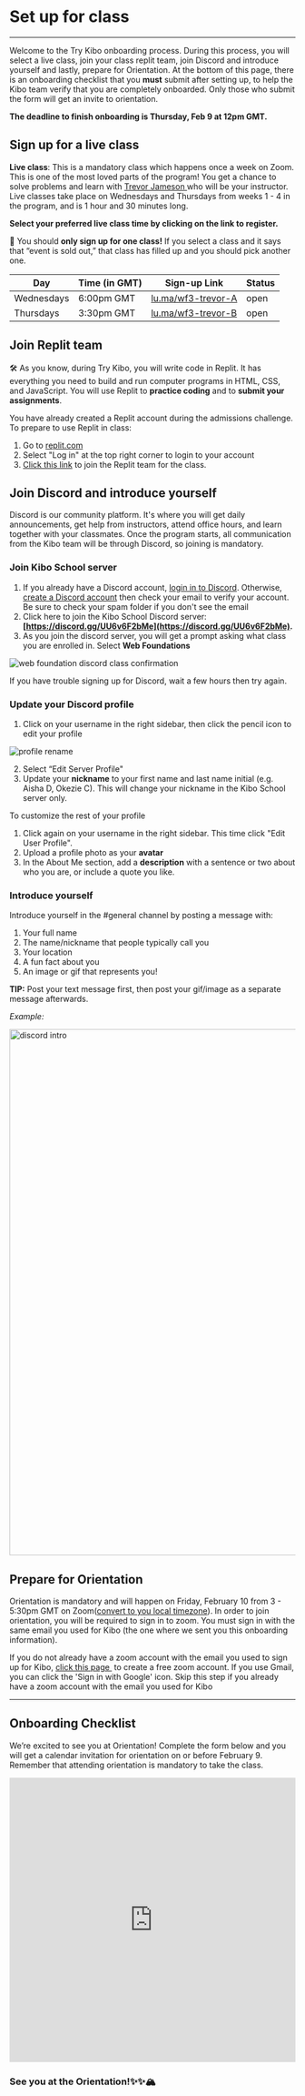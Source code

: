 # Set up for class

---
Welcome to the Try Kibo onboarding process. During this process, you will select a live class, join your class replit team, join Discord and introduce yourself and lastly, prepare for Orientation. At the bottom of this page, there is an onboarding checklist that you **must** submit after setting up, to help the Kibo team verify that you are completely onboarded. Only those who submit the form will get an invite to orientation.


**The deadline to finish onboarding is Thursday, Feb 9 at 12pm GMT.**


## Sign up for a live class

**Live class**: This is a mandatory class which happens once a week on Zoom. This is one of the most loved parts of the program! You get a chance to solve problems and learn with <a href="https://www.linkedin.com/in/trevor-jameson/"> Trevor Jameson </a> who will be your instructor. Live classes take place on Wednesdays and Thursdays from weeks 1 - 4 in the program, and is 1 hour and 30 minutes long.


**Select your preferred live class time by clicking on the link to register.**

<aside>


📢 You should **only sign up for one class!** If you select a class and it says that “event is sold out,” that class has filled up and you should pick another one.

</aside>

>

| Day | Time (in GMT) | Sign-up Link | Status |
| --- | --- | --- | --- |
| Wednesdays | 6:00pm GMT | <a href="https://lu.ma/wf3-class-trevor-a" target="_blank"> lu.ma/wf3-trevor-A</a> | open |
| Thursdays | 3:30pm GMT | <a href="https://lu.ma/wf3-class-trevor-b" target="_blank"> lu.ma/wf3-trevor-B</a> | open|

>

## Join Replit team
<aside>

🛠️ As you know, during Try Kibo, you will write code in Replit. It has everything you need to build and run computer programs in HTML, CSS, and JavaScript. You will use Replit to **practice coding** and to **submit your assignments**.

</aside>

You have already created a Replit account during the admissions challenge. To prepare to use Replit in class:

1. Go to [replit.com](https://replit.com)
2. Select "Log in" at the top right corner to login to your account
3. [Click this link](https://replit.com/teams/join/kkddhvukumdgjstnehixnajoodbcsimj-tk8-web-foundations) to join the Replit team for the class.

## Join Discord and introduce yourself

Discord is our community platform. It's where you will get daily announcements, get help from instructors, attend office hours, and learn together with your classmates. Once the program starts, all communication from the Kibo team will be through Discord, so joining is mandatory.

### Join Kibo School server
1. If you already have a Discord account, [login in to Discord](https://discord.com/login). Otherwise, [create a Discord account](https://discord.com/register?redirect_to=%2Flogin) then check your email to verify your account. Be sure to check your spam folder if you don't see the email
2. Click here to join the Kibo School Discord server: **[https://discord.gg/UU6v6F2bMe](https://discord.gg/UU6v6F2bMe).** 
3. As you join the discord server, you will get a prompt asking what class you are enrolled in. Select **Web Foundations**


![web foundation discord class confirmation](https://user-images.githubusercontent.com/88333571/216730745-78e1dc01-7aa4-438b-8f68-75d84c9e0100.png)


If you have trouble signing up for Discord, wait a few hours then try again.

### Update your Discord profile

1. Click on your username in the right sidebar, then click the pencil icon to edit your profile

![profile rename](https://user-images.githubusercontent.com/88333571/216730806-b13f0ef9-4806-415e-ba1d-3186ba878c77.png)


2. Select “Edit Server Profile"
3. Update your **nickname** to your first name and last name initial (e.g. Aisha D, Okezie C). This will change your nickname in the Kibo School server only.

To customize the rest of your profile
1. Click again on your username in the right sidebar. This time click "Edit User Profile".
2. Upload a profile photo as your **avatar**
3. In the About Me section, add a **description** with a sentence or two about who you are, or include a quote you like.

### Introduce yourself

Introduce yourself in the #general channel by posting a message with:

1. Your full name
2. The name/nickname that people typically call you
3. Your location
4. A fun fact about you
5. An image or gif that represents you!

**TIP:** Post your text message first, then post your gif/image as a separate message afterwards.

_Example:_

<img width="925" alt="discord intro" src="https://user-images.githubusercontent.com/88333571/216731122-16d7f1b1-78f0-48ee-bb53-a5b940ac80bb.png">


## Prepare for Orientation

Orientation is mandatory and will happen on Friday, February 10 from 3 - 5:30pm GMT on Zoom(<a href="https://www.timeanddate.com/worldclock/converter.html?iso=20230210T150000&p1=tz_gmt">convert to you local timezone</a>). In order to join orientation, you will be required to sign in to zoom. You must sign in with the same email you used for Kibo (the one where we sent you this onboarding information). 

If you do not already have a zoom account with the email you used to sign up for Kibo, <a href="https://zoom.us/signup#/signup" target="_blank"> click this page </a> to create a free zoom account. If you use Gmail, you can click the 'Sign in with Google' icon. Skip this step if you already have a zoom account with the email you used for Kibo


---

## Onboarding Checklist

We’re excited to see you at Orientation! Complete the form below and you will get a calendar invitation for orientation on or before February 9. Remember that attending orientation is mandatory to take the class.

<div style="width:100%;height:500px;"><iframe src="https://docs.google.com/forms/d/e/1FAIpQLSfd6J9ZZyR2ve9BBkj_zmxs302hQSdJsPVMw_Sz06YVw4I49g/viewform?embedded=true" frameborder="0" sandbox="allow-scripts allow-popups allow-top-navigation-by-user-activation allow-forms allow-same-origin" allowfullscreen="" style="width: 100%; height: 100%; border-radius: 1px; pointer-events: auto; background-color: white;"></iframe></div>


### See you at the Orientation!✨✨🏔️
